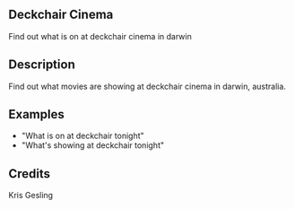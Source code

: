 ## Deckchair Cinema
Find out what is on at deckchair cinema in darwin

## Description
Find out what movies are showing at deckchair cinema in darwin, australia.

## Examples
 - "What is on at deckchair tonight"
 - "What's showing at deckchair tonight"


## Credits
Kris Gesling


